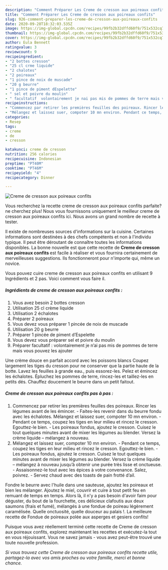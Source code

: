 ```yaml
---
description: "Comment Préparer Les Creme de cresson aux poireaux confits"
title: "Comment Préparer Les Creme de cresson aux poireaux confits"
slug: 926-comment-preparer-les-creme-de-cresson-aux-poireaux-confits
date: 2020-09-28T18:32:03.535Z
image: https://img-global.cpcdn.com/recipes/99fb2b32dffd60f9/751x532cq70/creme-de-cresson-aux-poireaux-confits-photo-principale-de-la-recette.jpg
thumbnail: https://img-global.cpcdn.com/recipes/99fb2b32dffd60f9/751x532cq70/creme-de-cresson-aux-poireaux-confits-photo-principale-de-la-recette.jpg
cover: https://img-global.cpcdn.com/recipes/99fb2b32dffd60f9/751x532cq70/creme-de-cresson-aux-poireaux-confits-photo-principale-de-la-recette.jpg
author: Eula Bennett
ratingvalue: 3
reviewcount: 9
recipeingredient:
- "2 bottes cresson"
- "25 cl crme liquide"
- "2 chalotes"
- "2 poireaux"
- "1 pince de noix de muscade"
- "20 g beurre"
- "1 pince de piment dEspelette"
- " sel et poivre du moulin"
- " facultatif  volontairement je nai pas mis de pommes de terre mais vous pouvez les ajouter"
recipeinstructions:
- "Commencez par retirer les premières feuilles des poireaux. Rincer les légumes avant de les émincer. Faites-les revenir dans du beurre fondu avec les échalotes. Mélangez et laissez suer, compoter 10 mn environ. Pendant ce temps, coupez les tiges en leur milieu et rincez le cresson. Egouttez-le bien. Les poireaux fondus, ajoutez le cresson. Cuisez le tout quelques minutes avant de mixer les légumes au blender. Versez la crème liquide – mélangez à nouveau."
- "Mélangez et laissez suer, compoter 10 mn environ. Pendant ce temps, coupez les tiges en leur milieu et rincez le cresson. Egouttez-le bien. Les poireaux fondus, ajoutez le cresson. Cuisez le tout quelques minutes avant de mixer les légumes au blender. Versez la crème liquide – mélangez à nouveau jusqu’à obtenir une purée très lisse et onctueuse. Assaisonnez-le tout avec les épices à votre convenance. Salez, poivrez. Servez chaud avec des toasts de pain frotté d’ail."
categories:
- Resep
tags:
- creme
- de
- cresson

katakunci: creme de cresson 
nutrition: 256 calories
recipecuisine: Indonesian
preptime: "PT40M"
cooktime: "PT46M"
recipeyield: "4"
recipecategory: Dinner

---
```



![Creme de cresson aux poireaux confits](https://img-global.cpcdn.com/recipes/99fb2b32dffd60f9/751x532cq70/creme-de-cresson-aux-poireaux-confits-photo-principale-de-la-recette.jpg)

Vous recherchez la recette creme de cresson aux poireaux confits parfaite? ne cherchez plus! Nous vous fournissons uniquement le meilleur creme de cresson aux poireaux confits ici. Nous avons un grand nombre de recette à tester.

Il existe de nombreuses sources d'informations sur la cuisine. Certaines informations sont destinées à des chefs compétents et non à l'individu typique. Il peut être déroutant de connaître toutes les informations disponibles. La bonne nouvelle est que cette recette de <strong> Creme de cresson aux poireaux confits </strong> est facile à réaliser et vous fournira certainement de merveilleuses suggestions. Ils fonctionneront pour n'importe qui, même un novice.

<!--inarticleads1-->

Vous pouvez cuire creme de cresson aux poireaux confits en utilisant 9 Ingrédients et 2 pas. Voici comment vous faire il.

##### Ingrédients de creme de cresson aux poireaux confits :

1. Vous avez besoin 2 bottes cresson
1. Utilisation 25 cl crème liquide
1. Utilisation 2 échalotes
1. Préparer 2 poireaux
1. Vous devez vous préparer 1 pincée de noix de muscade
1. Utilisation 20 g beurre
1. Préparer 1 pincée de piment d’Espelette
1. Vous devez vous préparer  sel et poivre du moulin
1. Préparer  facultatif : volontairement je n’ai pas mis de pommes de terre mais vous pouvez les ajouter


Une crème douce en parfait accord avec les poissons blancs Coupez largement les tiges du cresson pour ne conserver que la partie haute de la botte. Lavez les feuilles à grande eau., puis essorez-les. Pelez et émincez les échalotes. Épluchez les pommes de terre, rincez-les et taillez-les en petits dés. Chauffez doucement le beurre dans un petit faitout. 

<!--inarticleads2-->

##### Creme de cresson aux poireaux confits pas à pas :

1. Commencez par retirer les premières feuilles des poireaux. Rincer les légumes avant de les émincer. - Faites-les revenir dans du beurre fondu avec les échalotes. Mélangez et laissez suer, compoter 10 mn environ. - Pendant ce temps, coupez les tiges en leur milieu et rincez le cresson. Egouttez-le bien. - Les poireaux fondus, ajoutez le cresson. Cuisez le tout quelques minutes avant de mixer les légumes au blender. Versez la crème liquide – mélangez à nouveau.
1. Mélangez et laissez suer, compoter 10 mn environ. - Pendant ce temps, coupez les tiges en leur milieu et rincez le cresson. Egouttez-le bien. - Les poireaux fondus, ajoutez le cresson. Cuisez le tout quelques minutes avant de mixer les légumes au blender. Versez la crème liquide – mélangez à nouveau jusqu’à obtenir une purée très lisse et onctueuse. - Assaisonnez-le tout avec les épices à votre convenance. Salez, poivrez. - Servez chaud avec des toasts de pain frotté d’ail.


Fondre le beurre avec l&#39;huile dans une sauteuse, ajoutez les poireaux et bien les mélanger. Ajoutez le miel, couvrir et cuire à tout petit feu en remuant de temps en temps. Alors là, il n&#39;y a pas besoin d&#39;avoir faim pour déguster, du bout de la fourchette, ces délicieux clafoutis aux deux saumons (frais et fumé), mélangés à une fondue de poireau légèrement caramélisée. Quelle onctuosité, quelle douceur au palais !. La meilleure recette de Fondue de poireaux polée aux asperges et gesiers confits! 

<!--inarticleads1-->

<p>
Puisque vous avez réellement terminé cette recette de Creme de cresson aux poireaux confits, explorez maintenant les recettes et exécutez-la tout en vous réjouissant. Vous ne savez jamais - vous avez peut-être trouvé une toute nouvelle profession.
</p>

<p>
<i>Si vous trouvez cette Creme de cresson aux poireaux confits recette utile, partagez-la avec vos amis proches ou votre famille, merci et bonne chance.</i>
</p>
